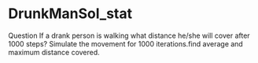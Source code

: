 # DrunkManSol_stat
Question
If a drank person is walking what distance he/she will cover after 1000 steps? Simulate the movement for 1000 iterations.find average and maximum distance covered.
